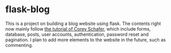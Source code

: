 # flask-blog
This is a project on building a blog website using flask. The contents right now mainly follow <a href='https://www.youtube.com/watch?v=MwZwr5Tvyxo&list=PL-osiE80TeTs4UjLw5MM6OjgkjFeUxCYH'>the tutorial of Corey Schafer</a>, which include forms, database, posts, user accounts, authentication, password reset and pagination. I plan to add more elements to the website in the future, such as commenting.
